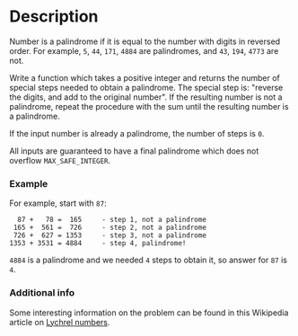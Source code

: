 # Description

Number is a palindrome if it is equal to the number with digits in reversed order. For example, `5`, `44`, `171`, `4884` are palindromes, and `43`, `194`, `4773` are not.

Write a function which takes a positive integer and returns the number of special steps needed to obtain a palindrome. The special step is: "reverse the digits, and add to the original number". If the resulting number is not a palindrome, repeat the procedure with the sum until the resulting number is a palindrome.

If the input number is already a palindrome, the number of steps is `0`.

All inputs are guaranteed to have a final palindrome which does not overflow `MAX_SAFE_INTEGER`.

### Example

For example, start with `87`:

```
  87 +   78 =  165     - step 1, not a palindrome
 165 +  561 =  726     - step 2, not a palindrome
 726 +  627 = 1353     - step 3, not a palindrome
1353 + 3531 = 4884     - step 4, palindrome!

```

`4884` is a palindrome and we needed `4` steps to obtain it, so answer for `87` is `4`.

### Additional info

Some interesting information on the problem can be found in this Wikipedia article on [Lychrel numbers](https://en.wikipedia.org/wiki/Lychrel_number).
